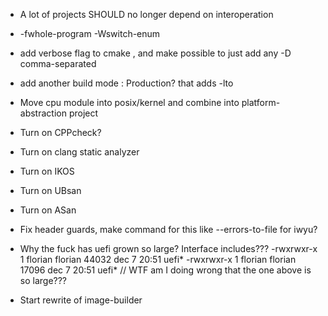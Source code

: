 - A lot of projects SHOULD no longer depend on interoperation
- -fwhole-program -Wswitch-enum
- add verbose flag to cmake , and make possible to just add any -D comma-separated
- add another build mode : Production? that adds -lto
- Move cpu module into posix/kernel and combine into platform-abstraction project
- Turn on CPPcheck?
- Turn on clang static analyzer
- Turn on IKOS
- Turn on UBsan
- Turn on ASan
- Fix header guards, make command for this like --errors-to-file for iwyu?

- Why the fuck has uefi grown so large? Interface includes???
  -rwxrwxr-x 1 florian florian 44032 dec 7 20:51 uefi\*
  -rwxrwxr-x 1 florian florian 17096 dec 7 20:51 uefi\* // WTF am I doing wrong that the one above is so large???

- Start rewrite of image-builder

